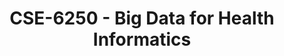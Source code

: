 ---
layout: course
title: CSE-6250 - Big Data for Health Informatics
aliases: BD4H,  BDHI
course_id: CSE-6250
permalink: /CSE-6250/
avg_difficulty: 4.28
avg_rating: 3.71
avg_workload: 28.90
type: course_page
---